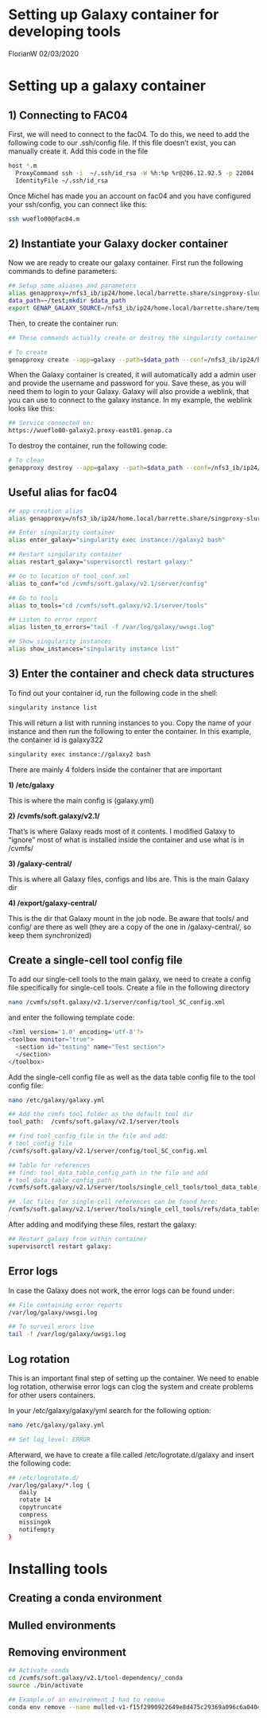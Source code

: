 Setting up Galaxy container for developing tools
================
FlorianW
02/03/2020

# Setting up a galaxy container

## 1\) Connecting to FAC04

First, we will need to connect to the fac04. To do this, we need to add
the following code to our .ssh/config file. If this file doesn’t exist,
you can manually create it. Add this code in the file

``` bash
host *.m
  ProxyCommand ssh -i  ~/.ssh/id_rsa -W %h:%p %r@206.12.92.5 -p 22004
  IdentityFile ~/.ssh/id_rsa
```

Once Michel has made you an account on fac04 and you have configured
your ssh/config, you can connect like this:

``` bash
ssh wueflo00@fac04.m
```

## 2\) Instantiate your Galaxy docker container

Now we are ready to create our galaxy container. First run the following
commands to define parameters:

``` bash
## Setup some aliases and parameters
alias genapproxy=/nfs3_ib/ip24/home.local/barrette.share/singproxy-slurm/singproxy
data_path=~/test;mkdir $data_path
export GENAP_GALAXY_SOURCE=/nfs3_ib/ip24/home.local/barrette.share/template-singproxy/galaxy2;export PG_VERSION=11
```

Then, to create the container run:

``` bash
## These commands actually create or destroy the singularity container

# To create
genapproxy create --app=galaxy --path=$data_path --conf=/nfs3_ib/ip24/home.local/barrette.share/singproxy/conf/jonathan_tool_mike.conf
```

When the Galaxy container is created, it will automatically add a admin
user and provide the username and password for you. Save these, as you
will need them to login to your Galaxy. Galaxy will also provide a
weblink, that you can use to connect to the galaxy instance. In my
example, the weblink looks like this:

``` bash
## Service connected on:
https://wueflo00-galaxy2.proxy-east01.genap.ca
```

To destroy the container, run the following code:

``` bash
# To clean
genapproxy destroy --app=galaxy --path=$data_path --conf=/nfs3_ib/ip24/home.local/barrette.share/singproxy/conf/jonathan_tool_mike.conf
```

## Useful alias for fac04

``` bash
## app creation alias
alias genapproxy=/nfs3_ib/ip24/home.local/barrette.share/singproxy-slurm/singproxy

## Enter singularity container
alias enter_galaxy="singularity exec instance://galaxy2 bash"

## Restart singularity container
alias restart_galaxy="supervisorctl restart galaxy:"

## Go to location of tool_conf.xml
alias to_conf="cd /cvmfs/soft.galaxy/v2.1/server/config"

## Go to tools
alias to_tools="cd /cvmfs/soft.galaxy/v2.1/server/tools"

## Listen to error report
alias listen_to_errors="tail -f /var/log/galaxy/uwsgi.log"

## Show singularity instances
alias show_instances="singularity instance list"
```

## 3\) Enter the container and check data structures

To find out your container id, run the following code in the shell:

``` bash
singularity instance list
```

This will return a list with running instances to you. Copy the name of
your instance and then run the following to enter the container. In this
example, the container id is galaxy322

``` bash
singularity exec instance://galaxy2 bash
```

There are mainly 4 folders inside the container that are important

**1) /etc/galaxy**

This is where the main config is (galaxy.yml)

**2) /cvmfs/soft.galaxy/v2.1/**

That’s is where Galaxy reads most of it contents. I modified Galaxy to
“ignore” most of what is installed inside the container and use what
is in /cvmfs/

**3) /galaxy-central/**

This is where all Galaxy files, configs and libs are. This is the main
Galaxy dir

**4) /export/galaxy-central/**

This is the dir that Galaxy mount in the job node. Be aware that tools/
and config/ are there as well (they are a copy of the one in
/galaxy-central/, so keep them synchronized)

## Create a single-cell tool config file

To add our single-cell tools to the main galaxy, we need to create a
config file specifically for single-cell tools. Create a file in the
following directory

``` bash
nano /cvmfs/soft.galaxy/v2.1/server/config/tool_SC_config.xml
```

and enter the following template code:

``` bash
<?xml version='1.0' encoding='utf-8'?>
<toolbox monitor="true">
  <section id="testing" name="Test section">
  </section>
</toolbox>
```

Add the single-cell config file as well as the data table config file to
the tool config file:

``` bash
nano /etc/galaxy/galaxy.yml

## Add the cvmfs tool folder as the default tool dir
tool_path:  /cvmfs/soft.galaxy/v2.1/server/tools

## find tool_config_file in the file and add:
# tool_config_file
/cvmfs/soft.galaxy/v2.1/server/config/tool_SC_config.xml

## Table for references
## find: tool_data_table_config_path in the file and add 
# tool_data_table_config_path
/cvmfs/soft.galaxy/v2.1/server/tools/single_cell_tools/tool_data_table_config.xml

## .loc files for single-cell references can be found here:
/cvmfs/soft.galaxy/v2.1/server/tools/single_cell_tools/refs/data_tables
```

After adding and modifying these files, restart the galaxy:

``` bash
## Restart galaxy from within container
supervisorctl restart galaxy:
```

## Error logs

In case the Galaxy does not work, the error logs can be found under:

``` bash
## File containing error reports
/var/log/galaxy/uwsgi.log

## To surveil erors live
tail -f /var/log/galaxy/uwsgi.log
```

## Log rotation

This is an important final step of setting up the container. We need to
enable log rotation, otherwise error logs can clog the system and create
problems for other users containers.

In your /etc/galaxy/galaxy/yml search for the following option:

``` bash
nano /etc/galaxy/galaxy.yml

## Set log_level: ERROR
```

Afterward, we have to create a file called /etc/logrotate.d/galaxy and
insert the following code:

``` bash
## /etc/logrotate.d/
/var/log/galaxy/*.log {
   daily
   rotate 14
   copytruncate
   compress
   missingok
   notifempty
}
```

# Installing tools

## Creating a conda environment

## Mulled environments

## Removing environment

``` bash
## Activate conda
cd /cvmfs/soft.galaxy/v2.1/tool-dependency/_conda
source ./bin/activate

## Example of an environment I had to remove 
conda env remove --name mulled-v1-f15f2990922649e8d475c29369a096c6a0404769bf8aaaeaa6b402f5fd3657eb ## replace this name by the environment name you want to remove
```
